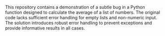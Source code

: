 This repository contains a demonstration of a subtle bug in a Python function designed to calculate the average of a list of numbers. The original code lacks sufficient error handling for empty lists and non-numeric input. The solution introduces robust error handling to prevent exceptions and provide informative results in all cases.